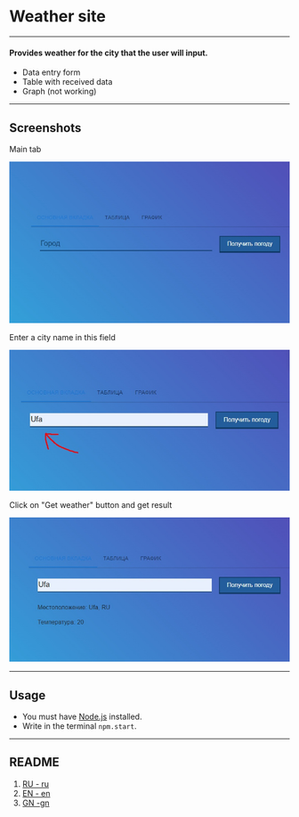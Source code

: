 # Weather site
____

#### Provides weather for the city that the user will input.

* Data entry form
* Table with received data
* Graph (not working)
---

## Screenshots

Main tab

![link](scrone.jpg)

Enter a city name in this field

![link](scrtwo.jpg)

Click on "Get weather" button and get result

![link](scrthree.jpg)

---

## Usage

* You must have [Node.js](https://nodejs.org/en/) installed.
* Write in the terminal ``npm.start``.
---
## README
1. [RU - ru](README.md)
2. [EN - en](README-EN.md)
3. [GN -gn](README-GN.md)
